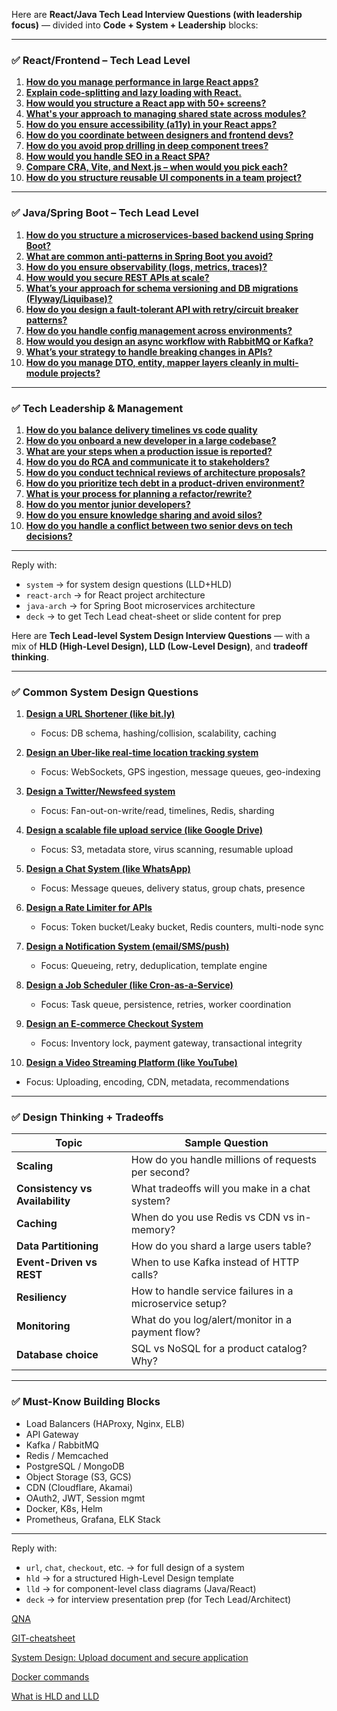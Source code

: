 Here are **React/Java Tech Lead Interview Questions (with leadership focus)** — divided into **Code + System + Leadership** blocks:

---

### ✅ **React/Frontend – Tech Lead Level**

1. [**How do you manage performance in large React apps?**](../tech-lead/reactjs--how-do-you-manage-performance-in-large-react-apps.md)
2. [**Explain code-splitting and lazy loading with React.**](../tech-lead/reactjs--explain-codesplitting-and-lazy-loading-with-react.md)
3. [**How would you structure a React app with 50+ screens?**](../tech-lead/reactjs--how-would-you-structure-a-react-app-with-50-plus-screens.md)
4. [**What's your approach to managing shared state across modules?**](../tech-lead/reactjs--whats-your-approach-to-managing-shared-state-across-modules.md)
5. [**How do you ensure accessibility (a11y) in your React apps?**](../tech-lead/reactjs--how-do-you-ensure-accessibility--a11y--in-your-react-apps.md)
6. [**How do you coordinate between designers and frontend devs?**](../tech-lead/reactjs--how-do-you-coordinate-between-designers-and-frontend-devs.md)
7. [**How do you avoid prop drilling in deep component trees?**](../tech-lead/reactjs--how-do-you-avoid-prop-drilling-in-deep-component-trees.md)
8. [**How would you handle SEO in a React SPA?**](../tech-lead/reactjs--how-would-you-handle-seo-in-a-react-spa.md)
9. [**Compare CRA, Vite, and Next.js – when would you pick each?**](../tech-lead/reactjs--compare--cra--vite-and--nextjs--when-would-you-pick-each.md)
10. [**How do you structure reusable UI components in a team project?**](../tech-lead/reactjs--how-do-you-structure-reusable-ui-components-in-a-team-project.md)

---

### ✅ **Java/Spring Boot – Tech Lead Level**

1. [**How do you structure a microservices-based backend using Spring Boot?**](../tech-lead/java-01.md)
2. [**What are common anti-patterns in Spring Boot you avoid?**](../tech-lead/java-02.md)
3. [**How do you ensure observability (logs, metrics, traces)?**](../tech-lead/java-03.md)
4. [**How would you secure REST APIs at scale?**](../tech-lead/java-04.md)
5. [**What’s your approach for schema versioning and DB migrations (Flyway/Liquibase)?**](../tech-lead/java-05.md)
6. [**How do you design a fault-tolerant API with retry/circuit breaker patterns?**](../tech-lead/java-06.md)
7. [**How do you handle config management across environments?**](../tech-lead/java-07.md)
8. [**How would you design an async workflow with RabbitMQ or Kafka?**](../tech-lead/java-08.md)
9. [**What’s your strategy to handle breaking changes in APIs?**](../tech-lead/java-09.md)
10. [**How do you manage DTO, entity, mapper layers cleanly in multi-module projects?**](../tech-lead/java-10.md)

---

### ✅ **Tech Leadership & Management**

1. [**How do you balance delivery timelines vs code quality**](../tech-lead/balance-between-delivery-timeline-and-code-quality.md)
2. [**How do you onboard a new developer in a large codebase?**](../tech-lead/01.md)
3. [**What are your steps when a production issue is reported?**](../tech-lead/02.md)
4. [**How do you do RCA and communicate it to stakeholders?**](../tech-lead/03.md)
5. [**How do you conduct technical reviews of architecture proposals?**](../tech-lead/04.md)
6. [**How do you prioritize tech debt in a product-driven environment?**](../tech-lead/05.md)
7. [**What is your process for planning a refactor/rewrite?**](../tech-lead/06.md)
8. [**How do you mentor junior developers?**](../tech-lead/07.md)
9. [**How do you ensure knowledge sharing and avoid silos?**](../tech-lead/08.md)
10. [**How do you handle a conflict between two senior devs on tech decisions?**](../tech-lead/09.md)

---

Reply with:

* `system` → for system design questions (LLD+HLD)
* `react-arch` → for React project architecture
* `java-arch` → for Spring Boot microservices architecture
* `deck` → to get Tech Lead cheat-sheet or slide content for prep



Here are **Tech Lead-level System Design Interview Questions** — with a mix of **HLD (High-Level Design), LLD (Low-Level Design)**, and **tradeoff thinking**.

---

### ✅ **Common System Design Questions**

1. [**Design a URL Shortener (like bit.ly)**](../tech-lead/system-design--design-a-url-shortener-like-bitly.md)

   * Focus: DB schema, hashing/collision, scalability, caching

2. [**Design an Uber-like real-time location tracking system**](../tech-lead/system-design--design-an-uberlike-realtime-location-tracking-system.md)

   * Focus: WebSockets, GPS ingestion, message queues, geo-indexing

3. [**Design a Twitter/Newsfeed system**](../tech-lead/system-design--design-a-twitter-newsfeed-system.md)

   * Focus: Fan-out-on-write/read, timelines, Redis, sharding

4. [**Design a scalable file upload service (like Google Drive)**](../tech-lead/system-design--design-a-scalable-file-upload-service-like-google-drive.md)

   * Focus: S3, metadata store, virus scanning, resumable upload

5. [**Design a Chat System (like WhatsApp)**](../tech-lead/system-design--design-a-chat-system-like-whatsapp.md)

   * Focus: Message queues, delivery status, group chats, presence

6. [**Design a Rate Limiter for APIs**](../tech-lead/system-design--design-a-rate-limiter-for-apis.md)

   * Focus: Token bucket/Leaky bucket, Redis counters, multi-node sync

7. [**Design a Notification System (email/SMS/push)**](../tech-lead/system-design--design-a-notification-system--email-sms-push.md)

   * Focus: Queueing, retry, deduplication, template engine

8. [**Design a Job Scheduler (like Cron-as-a-Service)**](../tech-lead/system-design--design-a-job-scheduler--like-cron-as-a-service.md)

   * Focus: Task queue, persistence, retries, worker coordination

9. [**Design an E-commerce Checkout System**](../tech-lead/system-design--design-an-e-commerce-checkout-system.md)

   * Focus: Inventory lock, payment gateway, transactional integrity

10. [**Design a Video Streaming Platform (like YouTube)**](../tech-lead/system-design--design-a-video-streaming-platform--like-youtube.md)

* Focus: Uploading, encoding, CDN, metadata, recommendations

---

### ✅ **Design Thinking + Tradeoffs**

| Topic                           | Sample Question                                         |
| ------------------------------- | ------------------------------------------------------- |
| **Scaling**                     | How do you handle millions of requests per second?      |
| **Consistency vs Availability** | What tradeoffs will you make in a chat system?          |
| **Caching**                     | When do you use Redis vs CDN vs in-memory?              |
| **Data Partitioning**           | How do you shard a large users table?                   |
| **Event-Driven vs REST**        | When to use Kafka instead of HTTP calls?                |
| **Resiliency**                  | How to handle service failures in a microservice setup? |
| **Monitoring**                  | What do you log/alert/monitor in a payment flow?        |
| **Database choice**             | SQL vs NoSQL for a product catalog? Why?                |

---

### ✅ **Must-Know Building Blocks**

* Load Balancers (HAProxy, Nginx, ELB)
* API Gateway
* Kafka / RabbitMQ
* Redis / Memcached
* PostgreSQL / MongoDB
* Object Storage (S3, GCS)
* CDN (Cloudflare, Akamai)
* OAuth2, JWT, Session mgmt
* Docker, K8s, Helm
* Prometheus, Grafana, ELK Stack

---

Reply with:

* `url`, `chat`, `checkout`, etc. → for full design of a system
* `hld` → for a structured High-Level Design template
* `lld` → for component-level class diagrams (Java/React)
* `deck` → for interview presentation prep (for Tech Lead/Architect)


[QNA](./tech-lead/qna.md)

[GIT-cheatsheet](../tech-lead/git-01.md)

[System Design: Upload document and secure application](../tech-lead/system-design-01.md)

[Docker commands](../tech-lead/docker-commands.md)

[What is HLD and LLD](../tech-lead/system-design--what-is-hld-and-lld.md)